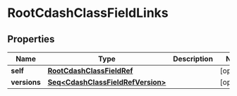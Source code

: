 

# RootCdashClassFieldLinks


## Properties

Name | Type | Description | Notes
------------ | ------------- | ------------- | -------------
**self** | [**RootCdashClassFieldRef**](RootCdashClassFieldRef.md) |  |  [optional]
**versions** | [**Seq&lt;CdashClassFieldRefVersion&gt;**](CdashClassFieldRefVersion.md) |  |  [optional]



